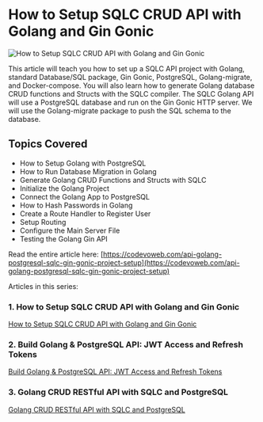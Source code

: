 # How to Setup SQLC CRUD API with Golang and Gin Gonic

![How to Setup SQLC CRUD API with Golang and Gin Gonic](https://codevoweb.com/wp-content/uploads/2022/06/How-to-Setup-SQLC-CRUD-API-with-Golang-and-Gin-Gonic.webp)

This article will teach you how to set up a SQLC API project with Golang, standard Database/SQL package, Gin Gonic, PostgreSQL, Golang-migrate, and Docker-compose. You will also learn how to generate Golang database CRUD functions and Structs with the SQLC compiler. The SQLC Golang API will use a PostgreSQL database and run on the Gin Gonic HTTP server. We will use the Golang-migrate package to push the SQL schema to the database.

## Topics Covered

- How to Setup Golang with PostgreSQL
- How to Run Database Migration in Golang
- Generate Golang CRUD Functions and Structs with SQLC
- Initialize the Golang Project
- Connect the Golang App to PostgreSQL
- How to Hash Passwords in Golang
- Create a Route Handler to Register User
- Setup Routing
- Configure the Main Server File
- Testing the Golang Gin API

Read the entire article here: [https://codevoweb.com/api-golang-postgresql-sqlc-gin-gonic-project-setup](https://codevoweb.com/api-golang-postgresql-sqlc-gin-gonic-project-setup)

Articles in this series:

### 1. How to Setup SQLC CRUD API with Golang and Gin Gonic
[How to Setup SQLC CRUD API with Golang and Gin Gonic](https://codevoweb.com/api-golang-postgresql-sqlc-gin-gonic-project-setup)

### 2. Build Golang & PostgreSQL API: JWT Access and Refresh Tokens
[Build Golang & PostgreSQL API: JWT Access and Refresh Tokens](https://codevoweb.com/golang-postgresql-api-access-and-refresh-tokens)

### 3. Golang CRUD RESTful API with SQLC and PostgreSQL
[Golang CRUD RESTful API with SQLC and PostgreSQL](https://codevoweb.com/golang-crud-restful-api-with-sqlc-and-postgresql)
